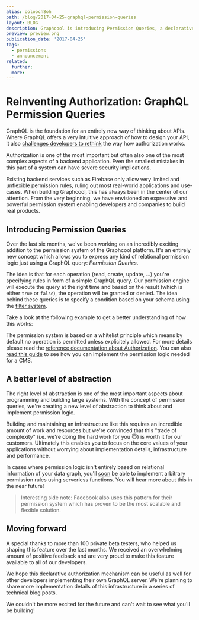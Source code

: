 ```yaml
---
alias: oolooch8oh
path: /blog/2017-04-25-graphql-permission-queries
layout: BLOG
description: Graphcool is introducing Permission Queries, a declarative authorization mechanism for GraphQL APIs.
preview: preview.png
publication_date: '2017-04-25'
tags:
  - permissions
  - announcement
related:
  further:
  more:
---
```


# Reinventing Authorization: GraphQL Permission Queries

GraphQL is the foundation for an entirely new way of thinking about APIs. Where GraphQL offers a very intuitive approach of how to design your API, it also [challenges developers to rethink](https://github.com/apollographql/graphql-tools/issues/313) the way how authorization works.

Authorization is one of the most important but often also one of the most complex aspects of a backend application. Even the smallest mistakes in this part of a system can have severe security implications.

Existing backend services such as Firebase only allow very limited and unflexible permission rules, ruling out most real-world applications and use-cases. When building Graphcool, this has always been in the center of our attention. From the very beginning, we have envisioned an expressive and powerful permission system enabling developers and companies to build real products.

## Introducing Permission Queries

Over the last six months, we've been working on an incredibly exciting addition to the permission system of the Graphcool platform. It's an entirely new concept which allows you to express any kind of relational permission logic just using a GraphQL query: *Permission Queries*.

The idea is that for each operation (read, create, update, ...) you're specifying rules in form of a simple GraphQL query. Our permission engine will execute the query at the right time and based on the result (which is either `true` or `false`), the operation will be granted or denied. The idea behind these queries is to specify a condition based on your schema using the [filter system](!alias-aing7uech3).

Take a look at the following example to get a better understanding of how this works:

<!-- PERMISSION_EXAMPLES -->

The permission system is based on a whitelist principle which means by default no operation is permitted unless explicitely allowed. For more details please read the [reference documentation about Authorization](!alias-iegoo0heez). You can also [read this guide](!alias-miesho4goo) to see how you can implement the permission logic needed for a CMS.

## A better level of abstraction

The right level of abstraction is one of the most important aspects about programming and building large systems. With the concept of permission queries, we're creating a new level of abstraction to think about and implement permission logic.

Building and maintaining an infrastructure like this requires an incredible amount of work and resources but we're convinced that this "trade of complexity" (i.e. we're doing the hard work for you 😇) is worth it for our customers. Ultimately this enables you to focus on the core values of your applications without worrying about implementation details, infrastructure and performance.

In cases where permission logic isn't entirely based on relational information of your data graph, you'll [soon](https://github.com/graphcool/feature-requests/issues/183) be able to implement arbitrary permission rules using serverless functions. You will hear more about this in the near future!

> Interesting side note: Facebook also uses this pattern for their permission system which has proven to be the most scalable and flexible solution.

## Moving forward

A special thanks to more than 100 private beta testers, who helped us shaping this feature over the last months. We received an overwhelming amount of positive feedback and are very proud to make this feature available to all of our developers.

We hope this declarative authorization mechanism can be useful as well for other developers implementing their own GraphQL server. We're planning to share more implementation details of this infrastructure in a series of technical blog posts.

We couldn't be more excited for the future and can't wait to see what you'll be building!
